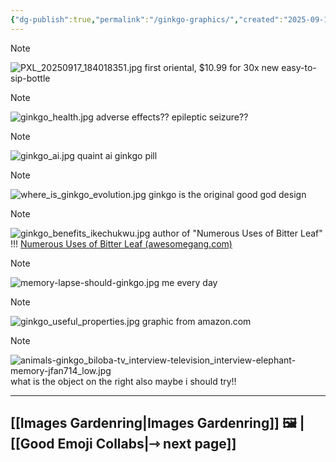 ```yaml
---
{"dg-publish":true,"permalink":"/ginkgo-graphics/","created":"2025-09-18T11:34:33.267-04:00","updated":"2025-09-21T11:54:27.523-04:00"}
---
```



> [!NOTE]
> ![PXL_20250917_184018351.jpg](/img/user/PXL_20250917_184018351.jpg)
> first oriental, $10.99 for 30x new easy-to-sip-bottle
> 

> [!NOTE]
> ![ginkgo_health.jpg](/img/user/ginkgo%20graphics%20attachments/ginkgo_health.jpg)
> adverse effects?? epileptic seizure??


> [!NOTE]
> ![ginkgo_ai.jpg](/img/user/ginkgo%20graphics%20attachments/ginkgo_ai.jpg)
> quaint ai ginkgo pill

> [!NOTE]
> ![where_is_ginkgo_evolution.jpg](/img/user/ginkgo%20graphics%20attachments/where_is_ginkgo_evolution.jpg)
> ginkgo is the original good god design

> [!NOTE]
> ![ginkgo_benefits_ikechukwu.jpg](/img/user/ginkgo%20graphics%20attachments/ginkgo_benefits_ikechukwu.jpg)
> author of "Numerous Uses of Bitter Leaf" !!!
> [Numerous Uses of Bitter Leaf (awesomegang.com)](https://awesomegang.com/numerous-uses-of-bitter-leaf-by-ikechukwu-oduah/)

> [!NOTE]
> ![memory-lapse-should-ginkgo.jpg](/img/user/ginkgo%20graphics%20attachments/memory-lapse-should-ginkgo.jpg)
> me every day

> [!NOTE]
> ![ginkgo_useful_properties.jpg](/img/user/ginkgo%20graphics%20attachments/ginkgo_useful_properties.jpg)
> graphic from amazon.com

> [!NOTE]
> ![animals-ginkgo_biloba-tv_interview-television_interview-elephant-memory-jfan714_low.jpg](/img/user/ginkgo%20graphics%20attachments/animals-ginkgo_biloba-tv_interview-television_interview-elephant-memory-jfan714_low.jpg)
> what is the object on the right also maybe i should try!!

---

## [[Images Gardenring\|Images Gardenring]] 🖼️ | [[Good Emoji Collabs\|⇾ next page]]